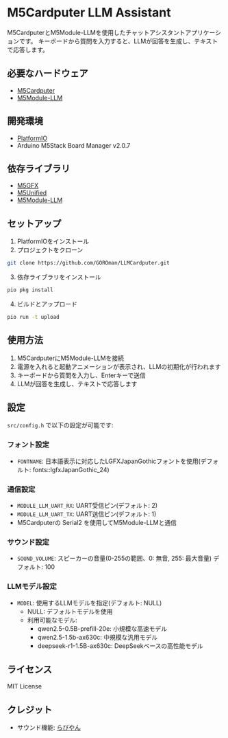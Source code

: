 # M5Cardputer LLM Assistant

M5CardputerとM5Module-LLMを使用したチャットアシスタントアプリケーションです。
キーボードから質問を入力すると、LLMが回答を生成し、テキストで応答します。

## 必要なハードウェア

- [M5Cardputer](https://docs.m5stack.com/en/core/Cardputer)
- [M5Module-LLM](https://docs.m5stack.com/en/module/M5Module-LLM)

## 開発環境

- [PlatformIO](https://platformio.org/)
- Arduino M5Stack Board Manager v2.0.7

## 依存ライブラリ

- [M5GFX](https://github.com/m5stack/M5GFX)
- [M5Unified](https://github.com/m5stack/M5Unified)
- [M5Module-LLM](https://github.com/m5stack/M5Module-LLM)

## セットアップ

1. PlatformIOをインストール
2. プロジェクトをクローン
```bash
git clone https://github.com/GOROman/LLMCardputer.git
```
3. 依存ライブラリをインストール
```bash
pio pkg install
```
4. ビルドとアップロード
```bash
pio run -t upload
```

## 使用方法

1. M5CardputerにM5Module-LLMを接続
2. 電源を入れると起動アニメーションが表示され、LLMの初期化が行われます
3. キーボードから質問を入力し、Enterキーで送信
4. LLMが回答を生成し、テキストで応答します

## 設定

`src/config.h` で以下の設定が可能です:

### フォント設定
- `FONTNAME`: 日本語表示に対応したLGFXJapanGothicフォントを使用(デフォルト: fonts::lgfxJapanGothic_24)

### 通信設定
- `MODULE_LLM_UART_RX`: UART受信ピン(デフォルト: 2)
- `MODULE_LLM_UART_TX`: UART送信ピン(デフォルト: 1)
- M5Cardputerの Serial2 を使用してM5Module-LLMと通信

### サウンド設定
- `SOUND_VOLUME`: スピーカーの音量(0-255の範囲、0: 無音, 255: 最大音量)
  デフォルト: 100

### LLMモデル設定
- `MODEL`: 使用するLLMモデルを指定(デフォルト: NULL)
  - NULL: デフォルトモデルを使用
  - 利用可能なモデル:
    - qwen2.5-0.5B-prefill-20e: 小規模な高速モデル
    - qwen2.5-1.5b-ax630c: 中規模な汎用モデル
    - deepseek-r1-1.5B-ax630c: DeepSeekベースの高性能モデル

## ライセンス

MIT License

## クレジット

- サウンド機能: [らびやん](https://gist.github.com/lovyan03/19e8a65195f85fbdd415558d149912f6)